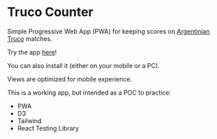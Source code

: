 # Truco Counter

Simple Progressive Web App (PWA) for keeping scores on [Argentinian Truco](https://en.wikipedia.org/wiki/Truco) matches.

Try the app [here](https://truco-counter.vercel.app/)!

You can also install it (either on your mobile or a PC).

Views are optimized for mobile experience.

This is a working app, but intended as a POC to practice:

- PWA
- D3
- Tailwind
- React Testing Library

<!-- 
TODO:
- Unit tests
- Add sounds
- Prevent wide screen on mobile (rotate)
- Adjust styles (dynamic height and responsive sizes)

TODO NEXT:
- Settings modal (with clear all data, game size)
- Change name labels
- Undo & Redo (time travel)
- Dark mode
- Special values selector (envido, real, etc...)
- Look & feel: fonts, chalk texture, better icon
- UX do course and apply learnings


https://www.knowledgehut.com/blog/web-development/build-progressive-web-app-with-react-js

 -->
